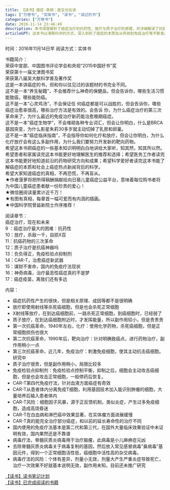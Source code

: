```yaml
---
title: 【读书】癌症·真相：医生也在读
tags: ["万卷书", "实体书", "读书", "读过的书"]
categories: ["万卷书"]
date: 2016-11-14 23:46:49
description: 本书深度解析了癌症治疗的抗药性、放疗与质子治疗的原理，并详细解读了抗癌药物三次革命，特别是免疫疗法（如免疫检验点抑制剂、CAR-T）和病毒疗法的最新进展及风险，旨在帮助读者全面理解癌症真相，不再恐慌与盲从。
articleGPT: 这本书以清晰科学的方式，深入剖析了癌症的本质及从传统到免疫治疗等不断发展的治疗方法，详述其原理、挑战与未来趋势，旨在帮助读者全面理解癌症真相。
---
```


时间：2016年11月14日早
阅读方式：实体书

书籍简介：  
荣获中宣部、中国图书评论学会和央视“2015中国好书”奖  
荣获第十一届文津图书奖  
荣获第八届吴大猷科学普及著作奖  
这是一本讲癌症的书，但和你以往见过的该题材的书完全不同。  
这不是一本“养生秘籍”，不会推荐什么神奇的保健品，但会告诉你，哪些生活习惯能致癌，哪些能防癌。  
这不是一本“心灵鸡汤”，不会保证任 何癌症都是可以战胜的，但会告诉你，哪些癌症治愈率很高，哪些治疗方法是有效的。会告诉
你，为什么癌症治疗的第三次革命来了，为什么最近的免疫治疗新药能治愈晚期癌症。  
这不是一本“癌症生物学”，不会堆砌各种专业词汇，但会让你明白，什么是BRCA基因突变，为什么影星朱莉30多岁就主动切掉了乳房和卵巢。  
这不是一本“癌症临床指南”，不会指导你如何化疗和放疗，但会让你明白，为什么化疗放疗会有这么多副作用，为什么我们要努力开发新的靶向药物。  
希望这本书把癌症的一些基本知识明明白白地讲给大家听，知其然，知其所以然。  
希望患者和家属读完这本书能更好地理解医生的推荐和选择；希望医务工作者读完这本书能更好地知道前沿的药物研究方向和成果；希望科学爱好者读完这本书能了解癌症的本质和社会上癌症热点新闻背后的科学。  
希望大家知道癌症的真相，不再恐慌，不再盲从。  
★作者菠萝将把所得稿酬捐献给向日葵儿童癌症公益平台，意味着每位购书者将为中国儿童癌症患者献一份珍贵的爱心！  
★微信圈阅读量累计近千万！  
★有图有真相，每章首一幅可爱而有内涵的插画。  
★中国科学院曾益新院士作序推荐！

阅读章节：  
癌症治疗，现在和未来  
9 ：癌症治疗最大的困难：抗药性  
10：放疗，杀敌一千，自损X百  
11：抗癌药物的三次革命  
12：质子治疗是抗癌神器吗  
13：负负得正，免疫检验点抑制剂  
14：CAR-T，治愈癌症新武器  
15：谋财不害命，国内的免疫疗法现状  
16：神奇病毒，治疗最恶性癌症真的不是梦  
17：癌症疫苗，离我们还有多远

内容：

  * 癌症抗药性产生的很快，但是相关原理、成因等都不是很明确
  * 放疗即使用射线等杀死癌细胞，但是也会杀死正常细胞
  * X射线等放疗，在到达癌细胞前，一路杀死正常细胞，到癌细胞时，已经弱了
  * 质子放疗，在到达癌细胞附近时，才发挥能量，所以副作用较小，但是贵贵贵
  * 第一次抗癌革命，1940年左右，化疗：使用化学药物，杀死癌细胞，但是正常细胞损伤也很大
  * 第二次抗癌革命，1990年后，靶向治疗：针对明确致癌点，进行药物治疗，副作用稍小一点
  * 第三次抗癌革命，近几年，免疫治疗：刺激免疫细胞，使其主动抗击癌细胞。研究中
  * 质子治疗很贵，但是副作用稍小，局限比较多
  * 免疫检验点抑制剂：免疫检验点控制平衡，抑制之后，细胞会主动攻击癌细胞，但是也会攻击正常细胞，一般停药后恢复。
  * CAR-T第四代免疫疗法，针对血液方面癌症有奇效
  * CAR-T从患者体内分离免疫T细胞，利用基因技术加入能识别肿瘤的细胞，大量培养后输入患者体内
  * CAR-T风险：细胞因子风暴，源于正反馈机制，类似炎症，产生过多免疫细胞，造成高烧昏迷
  * CAR-T在白血病和淋巴癌中效果显著，在实体瘤方面进展缓慢
  * CAR-T真的能完全治疗部分癌症，和以前的延长寿命性的治疗不同
  * 国内使用的免疫疗法基本是第二代和第三代，在国外大量临床效果验证中未证明有效，国内果然还是不靠谱
  * 病毒疗法，脊髓灰质炎病毒用于治疗脑瘤，此病毒是小儿麻痹症元凶
  * 去除脊髓灰质炎病毒关于病毒复制的基因，然后放入常见感冒病毒”鼻病毒”基因元件，得到一个正常细胞活性低，癌细胞中活性高的杂交病毒。
  * 病毒疗法的风险：个体有差异，剂量小无效，剂量大产生严重炎症导致死亡，治疗一次效果不好就基本说明无效，副作用未知，目前还未推广研究

[【读书】读书笔记计划](./2016-11-14-reading-plan)  
[【读书】已完成阅读的书籍](./2017-03-15-reading-done)

